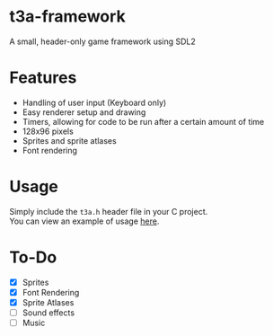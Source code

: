 # t3a-framework
A small, header-only game framework using SDL2

# Features
- Handling of user input (Keyboard only)
- Easy renderer setup and drawing
- Timers, allowing for code to be run after a certain amount of time
- 128x96 pixels
- Sprites and sprite atlases
- Font rendering

# Usage
Simply include the `t3a.h` header file in your C project. <br>
You can view an example of usage [here](example/example.c).

# To-Do
- [X] Sprites
- [X] Font Rendering
- [X] Sprite Atlases
- [ ] Sound effects
- [ ] Music
